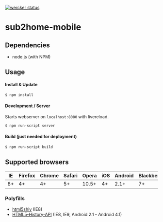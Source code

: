 [![wercker status](https://app.wercker.com/status/2c51ad0340170fd74cdbd133fe770a79/m/ "wercker status")](https://app.wercker.com/project/bykey/2c51ad0340170fd74cdbd133fe770a79)

sub2home-mobile
===============

## Dependencies
* node.js (with NPM)

## Usage

#### Install & Update
```sh
$ npm install
```

#### Development / Server
Starts webserver on `localhost:8080` with livereload.
```sh
$ npm run-script server
```

#### Build (just needed for deployment)
```sh
$ npm run-script build
```

## Supported browsers

IE  | Firefox | Chrome | Safari | Opera | iOS  | Android | Blackberry
--- | ---     | ---    | ---    | ---   | ---  | ---     | ---
8+  | 4+      | 4+     | 5+     | 10.5+ | 4+   | 2.1+    | 7+

### Polyfills

* [html5shiv](https://github.com/aFarkas/html5shiv) (IE8)
* [HTML5-History-API](https://github.com/devote/HTML5-History-API) (IE8, IE9, Android 2.1 - Android 4.1)
